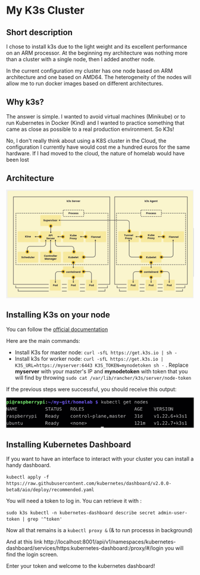# My K3s Cluster

## Short description

I chose to install k3s due to the light weight and its excellent performance on an ARM processor.
At the beginning my architecture was nothing more than a cluster with a single node, then I added another node.

In the current configuration my cluster has one node based on ARM architecture and one based on AMD64. The heterogeneity of the nodes will allow me to run docker images based on different architectures. 

## Why k3s?

The answer is simple. I wanted to avoid virtual machines (Minikube) or to run Kubernetes in Docker (Kind) and I wanted to practice something that came as close as possible to a real production environment. So K3s!

No, I don't really think about using a K8S cluster in the Cloud, the configuration I currently have would cost me a hundred euros for the same hardware. If I had moved to the cloud, the nature of homelab would have been lost 

## Architecture


<img src="../../img/k3s.jpg" alt="Raspberry" width=""/>

## Installing K3s on your node

You can follow the [official documentation](https://rancher.com/docs/k3s/latest/en/quick-start/)

Here are the main commands:

- Install K3s for master node: ```curl -sfL https://get.k3s.io | sh -```
- Install k3s for worker node: ```curl -sfL https://get.k3s.io | K3S_URL=https://myserver:6443 K3S_TOKEN=mynodetoken sh -``` . Replace **myserver** with your master's IP and **mynodetoken** with token that you will find by throwing ```sudo cat /var/lib/rancher/k3s/server/node-token```

If the previous steps were successful, you should receive this output:

<img src="../../img/term.jpg" alt="Raspberry" width="600"/>

## Installing Kubernetes Dashboard

If you want to have an interface to interact with your cluster you can install a handy dashboard.

```kubectl apply -f https://raw.githubusercontent.com/kubernetes/dashboard/v2.0.0-beta8/aio/deploy/recommended.yaml```

You will need a token to log in. You can retrieve it with :

```sudo k3s kubectl -n kubernetes-dashboard describe secret admin-user-token | grep '^token'```

Now all that remains is a ```kubectl proxy &``` (& to run processs in background)

And at this link http://localhost:8001/api/v1/namespaces/kubernetes-dashboard/services/https:kubernetes-dashboard:/proxy/#/login you will find the login screen.

Enter your token and welcome to the kubernetes dashboard!
